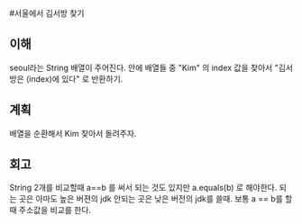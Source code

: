 #서울에서 김서방 찾기

## 이해

seoul라는 String 배열이 주어진다.
안에 배열들 중 "Kim" 의 index 값을 찾아서
"김서방은 (index)에 있다" 로 반환하기.

## 계획
배열을 순환해서 Kim 찾아서 돌려주자.

## 회고
String 2개를 비교할때  a==b 를 써서 되는 것도 있지만 a.equals(b) 로 해야한다.
되는 곳은 아마도 높은 버젼의 jdk 안되는 곳은 낮은 버전의 jdk를 쓸때. 보통 a == b를 할때 주소값을 비교를 한다.  
